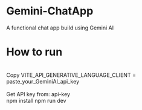 # Gemini-ChatApp
 A functional chat app build using Gemini AI
# How to run
 <br>Copy VITE_API_GENERATIVE_LANGUAGE_CLIENT = paste_your_GeminiAI_api_key<br/>
 <br>Get API key from: api-key<br/>
 npm install
 npm run dev
